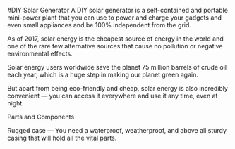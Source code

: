#DIY Solar Generator
A DIY solar generator is a self-contained and portable mini-power plant that you can use to power and charge your gadgets and even small appliances and be 100% independent from the grid.

As of 2017, solar energy is the cheapest source of energy in the world and one of the rare few alternative sources that cause no pollution or negative environmental effects.

Solar energy users worldwide save the planet 75 million barrels of crude oil each year, which is a huge step in making our planet green again.

But apart from being eco-friendly and cheap, solar energy is also incredibly convenient — you can access it everywhere and use it any time, even at night.

Parts and Components

Rugged case — You need a waterproof, weatherproof, and above all sturdy casing that will hold all the vital parts.
